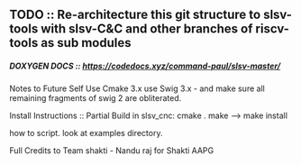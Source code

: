 ## TODO :: Re-architecture this git structure to slsv-tools with slsv-C&C and other branches of riscv-tools as sub modules
##### DOXYGEN DOCS :: https://codedocs.xyz/command-paul/slsv-master/
Notes to Future Self
Use Cmake 3.x
use Swig 3.x - and make sure all remaining fragments of swig 2 are obliterated.

Install Instructions :: Partial Build
in slsv_cnc:
cmake .
make
--> make install

how to script.
look at examples directory.


Full Credits to Team shakti - Nandu raj for Shakti AAPG 
